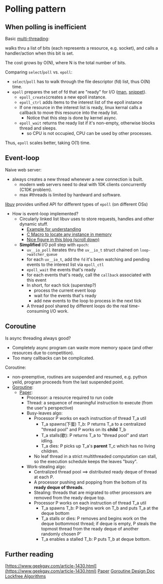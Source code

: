 Polling pattern
===

When polling is inefficient
---
Basic [multi-threading](http://www.wangafu.net/~nickm/libevent-book/01_intro.html):

walks thru a list of bits (each represents a resource, e.g. socket), and calls a handler/action when this bit is set.

The cost grows by O(N), where N is the total number of bits.

Comparing `select`/`poll` vs. `epoll`:
* `select`/`poll` has to walk through the file descriptor (fd) list, thus O(N) time.
* `epoll` prepares the set of fd that are "ready" for I/O ([man](https://man7.org/linux/man-pages/man7/epoll.7.html), [snippet](https://zhuanlan.zhihu.com/p/93609693)).
  * `epoll_create1`creates a new epoll instance.
  * `epoll_ctrl` adds items to the interest list of the epoll instance
  * If one resource in the interest list is ready, linux kernal calls a callback to move this resource into the ready list.
    * Notice that this step is done by kernel async.
  * `epoll_wait` returns the ready list if it's non-empty, otherwise blocks thread and sleeps.
    * so CPU is not occupied, CPU can be used by other processes.
 
Thus, `epoll` scales better, taking O(1) time.

Event-loop
---
Naive web server:
* always creates a new thread whenever a new connection is built.
  * modern web servers need to deal with 10K clients concurrently (C10K problem).
  * max #threads is limited by hardward and software.

[libuv](http://docs.libuv.org/en/v1.x/design.html) provides unified API for different types of `epoll` (on different OSs)
* How is event-loop implemented?
  * Circularly linked list libuv uses to store requests, handles and other dynamic stuff. 
    * [Example for understanding](https://gist.github.com/bodokaiser/5657156)
    * [C Macro to locate any instance in memory](https://radek.io/2012/11/10/magical-container_of-macro/)
    * [Nice figure in this blog (scroll down)](https://blog.butonly.com/posts/node.js/libuv/1-libuv-overview/)
  * **Simplified** I/O poll step with `epoch`:
    * `uv__io_poll` iterates thru the `uv__io_t` struct chained on `loop->watcher_queue`
    * for each `uv__io_t`, add the `fd` it's been watching and pending events to the interest list via `epoll_ctl`
    * `epoll_wait` the events that's ready
    * for each events that's ready, call the `callback` associated with this event
    * In short, for each tick (superstep?)
      * process the current event loop
      * wait for the events that's ready
      * add new events to the loop to process in the next tick
    * A thread pool shared by different loops do the real time-consuming I/O work.
    
Coroutine
---

Is async threading always good?
* Completely async program can waste more memory space (and other resources due to competition).
* Too many callbacks can be complicated.

Coroutine:
* non-preemptive, routines are suspended and resumed, e.g. python yeild, program proceeds from the last suspended point.
* [Goroutine](https://golang.org/src/runtime/proc.go):
  * [Paper](http://supertech.csail.mit.edu/papers/steal.pdf):
    * Processor: a resource required to run code
    * Thread: a sequence of meaningful instruction to execute (from the user's perspective)
    * Busy-leaves algo: 
      * Processor P works on each instruction of thread T_a util
        * T_a spawns(下蛋) T_b: P returns T_a to a centralized "thread pool" and P works on its **child** T_b 
        * T_a stalls(歇): P returns T_a to "thread pool" and start idling.
        * T_a dies: P picks up T_a's **parent** T_c which has no living children.
      * No leaf thread in a strict multithreaded computation can stall, so the execution schedule keeps the leaves "busy".
    * Work-stealing algo:
      * Centralized thread pool ==> distributed ready deque of thread at each P.
      * A processor pushing and popping from the bottom of its **ready deque of threads**.
      * Stealing: threads that are migrated to other processors are removed from the ready deque top.
      * Processor P works on each instruction of thread T_a util
        * T_a spawns T_b: P begins work on T_b and puts T_a at the deque bottom
        * T_a stalls or dies: P removes and begins work on the deque bottommost thread; if deque is empty, P steals the topmost thread from the ready deque of another randomly chosen P'
        * T_a enables a stalled T_b: P puts T_b at deque bottom.


Further reading
---
[https://www.geekgay.com/article-1430.html](https://www.geekgay.com/article-1430.html)
[Paper](http://supertech.csail.mit.edu/papers/steal.pdf)
[Goroutine Design Doc](https://golang.org/s/go11sched)
[Lockfree Algorithms](http://www.1024cores.net/home/lock-free-algorithms/introduction)


